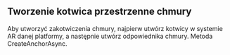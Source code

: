 ## <a name="creating-a-cloud-spatial-anchor"></a>Tworzenie kotwica przestrzenne chmury

Aby utworzyć zakotwiczenia chmury, najpierw utwórz kotwicy w systemie AR danej platformy, a następnie utwórz odpowiednika chmury. Metoda CreateAnchorAsync.
